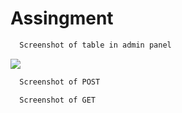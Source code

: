 # Assingment 

```bash
  Screenshot of table in admin panel
```
![](admin-dashboard.gif)

```bash
  Screenshot of POST
```
```bash
  Screenshot of GET
```

